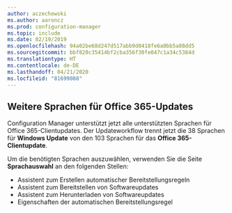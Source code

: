 ```yaml
---
author: aczechowski
ms.author: aaroncz
ms.prod: configuration-manager
ms.topic: include
ms.date: 02/19/2019
ms.openlocfilehash: 94a02be68d247d517abb9d0418fe6a0bb5a88dd5
ms.sourcegitcommit: bbf820c35414bf2cba356f30fe047c1a34c5384d
ms.translationtype: HT
ms.contentlocale: de-DE
ms.lasthandoff: 04/21/2020
ms.locfileid: "81699088"
---
```

## <a name="additional-languages-for-office-365-updates"></a><a name="bkmk_o365lang"></a> Weitere Sprachen für Office 365-Updates
<!--3555955-->

Configuration Manager unterstützt jetzt alle unterstützten Sprachen für Office 365-Clientupdates. Der Updateworkflow trennt jetzt die 38 Sprachen für **Windows Update** von den 103 Sprachen für das **Office 365-Clientupdate**. 

Um die benötigten Sprachen auszuwählen, verwenden Sie die Seite **Sprachauswahl** an den folgenden Stellen:
- Assistent zum Erstellen automatischer Bereitstellungsregeln
- Assistent zum Bereitstellen von Softwareupdates
- Assistent zum Herunterladen von Softwareupdates
- Eigenschaften der automatischen Bereitstellungsregel

